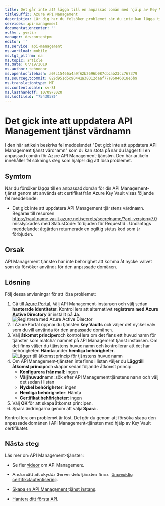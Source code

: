 ```yaml
---
title: Det går inte att lägga till en anpassad domän med hjälp av Key Vault certifikat
titleSuffix: Azure API Management
description: Lär dig hur du felsöker problemet där du inte kan lägga till en anpassad domän i Azure API Management med hjälp av ett Key Vault-certifikat.
services: api-management
documentationcenter: ''
author: genlin
manager: dcscontentpm
editor: ''
ms.service: api-management
ms.workload: mobile
ms.tgt_pltfrm: na
ms.topic: article
ms.date: 07/19/2019
ms.author: tehnoonr
ms.openlocfilehash: a09c15466a4a9f62b2696b087cb7ab23cc767379
ms.sourcegitcommit: 829d951d5c90442a38012daaf77e86046018e5b9
ms.translationtype: MT
ms.contentlocale: sv-SE
ms.lasthandoff: 10/09/2020
ms.locfileid: "75430580"
---
```

# <a name="failed-to-update-api-management-service-hostnames"></a>Det gick inte att uppdatera API Management tjänst värdnamn

I den här artikeln beskrivs fel meddelandet "Det gick inte att uppdatera API Management tjänst värdnamn" som du kan stöta på när du lägger till en anpassad domän för Azure API Management-tjänsten. Den här artikeln innehåller fel söknings steg som hjälper dig att lösa problemet.

## <a name="symptoms"></a>Symtom

När du försöker lägga till en anpassad domän för din API Management-tjänst genom att använda ett certifikat från Azure Key Vault visas följande fel meddelande:

- Det gick inte att uppdatera API Management tjänstens värdnamn. Begäran till resursen https://vaultname.vault.azure.net/secrets/secretname/?api-version=7.0 misslyckades med StatusCode: förbjuden för RequestId:. Undantags meddelande: åtgärden returnerade en ogiltig status kod som är förbjuden.

## <a name="cause"></a>Orsak

API Management tjänsten har inte behörighet att komma åt nyckel valvet som du försöker använda för den anpassade domänen.

## <a name="solution"></a>Lösning

Följ dessa anvisningar för att lösa problemet:

1. Gå till [Azure Portal](Https://portal.azure.com), Välj API Management-instansen och välj sedan **hanterade identiteter**. Kontrol lera att alternativet **registrera med Azure Active Directory** är inställt på **Ja**. 
    ![Registrera med Azure Active Director](./media/api-management-troubleshoot-cannot-add-custom-domain/register-with-aad.png)
1. I Azure Portal öppnar du tjänsten **Key Vaults** och väljer det nyckel valv som du vill använda för den anpassade domänen.
1. Välj **åtkomst principer**och kontrol lera om det finns ett huvud namn för tjänsten som matchar namnet på API Management tjänst instansen. Om det finns väljer du tjänstens huvud namn och kontrollerar att det har behörigheten **Hämta** under **hemliga behörigheter**.  
    ![Lägger till åtkomst princip för tjänstens huvud namn](./media/api-management-troubleshoot-cannot-add-custom-domain/access-policy.png)
1. Om API Management-tjänsten inte finns i listan väljer du **Lägg till åtkomst princip**och skapar sedan följande åtkomst princip:
    - **Konfigurera från mall**: ingen
    - **Välj huvud**namn: sök efter API Management tjänstens namn och välj det sedan i listan
    - **Nyckel behörigheter**: ingen
    - **Hemliga behörigheter**: Hämta
    - **Certifikat behörigheter**: ingen
1. Välj **OK** för att skapa åtkomst principen.
1. Spara ändringarna genom att välja **Spara** .

Kontrol lera om problemet är löst. Det gör du genom att försöka skapa den anpassade domänen i API Management-tjänsten med hjälp av Key Vault certifikatet.

## <a name="next-steps"></a>Nästa steg
Läs mer om API Management-tjänsten:

- Se fler [videor](https://azure.microsoft.com/documentation/videos/index/?services=api-management) om API Management.
* Andra sätt att skydda Server dels tjänsten finns i [ömsesidig certifikatautentisering](api-management-howto-mutual-certificates.md).

* [Skapa en API Management tjänst instans](get-started-create-service-instance.md).
* [Hantera ditt första API](import-and-publish.md).